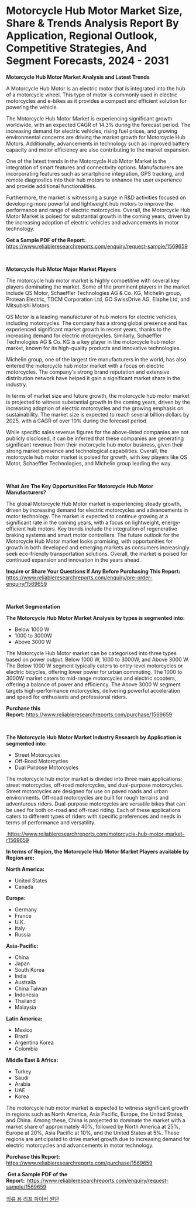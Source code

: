 <p><h1>Motorcycle Hub Motor Market Size, Share & Trends Analysis Report By Application, Regional Outlook, Competitive Strategies, And Segment Forecasts, 2024 - 2031</h1></p><p><strong>Motorcycle Hub Motor Market Analysis and Latest Trends</strong></p>
<p><p>A Motorcycle Hub Motor is an electric motor that is integrated into the hub of a motorcycle wheel. This type of motor is commonly used in electric motorcycles and e-bikes as it provides a compact and efficient solution for powering the vehicle.</p><p>The Motorcycle Hub Motor Market is experiencing significant growth worldwide, with an expected CAGR of 14.3% during the forecast period. The increasing demand for electric vehicles, rising fuel prices, and growing environmental concerns are driving the market growth for Motorcycle Hub Motors. Additionally, advancements in technology such as improved battery capacity and motor efficiency are also contributing to the market expansion.</p><p>One of the latest trends in the Motorcycle Hub Motor Market is the integration of smart features and connectivity options. Manufacturers are incorporating features such as smartphone integration, GPS tracking, and remote diagnostics into their hub motors to enhance the user experience and provide additional functionalities.</p><p>Furthermore, the market is witnessing a surge in R&D activities focused on developing more powerful and lightweight hub motors to improve the performance and range of electric motorcycles. Overall, the Motorcycle Hub Motor Market is poised for substantial growth in the coming years, driven by the increasing adoption of electric vehicles and advancements in motor technology.</p></p>
<p><strong>Get a Sample PDF of the Report:&nbsp;</strong> <a href="https://www.reliableresearchreports.com/enquiry/request-sample/1569659">https://www.reliableresearchreports.com/enquiry/request-sample/1569659</a></p>
<p>&nbsp;</p>
<p><strong>Motorcycle Hub Motor Major Market Players</strong></p>
<p><p>The motorcycle hub motor market is highly competitive with several key players dominating the market. Some of the prominent players in the market include QS Motor, Schaeffler Technologies AG & Co. KG, Michelin group, Protean Electric, TDCM Corporation Ltd, GO SwissDrive AG, Elaphe Ltd, and Mitsubishi Motors.</p><p>QS Motor is a leading manufacturer of hub motors for electric vehicles, including motorcycles. The company has a strong global presence and has experienced significant market growth in recent years, thanks to the increasing demand for electric motorcycles. Similarly, Schaeffler Technologies AG & Co. KG is a key player in the motorcycle hub motor market, known for its high-quality products and innovative technologies.</p><p>Michelin group, one of the largest tire manufacturers in the world, has also entered the motorcycle hub motor market with a focus on electric motorcycles. The company's strong brand reputation and extensive distribution network have helped it gain a significant market share in the industry. </p><p>In terms of market size and future growth, the motorcycle hub motor market is projected to witness substantial growth in the coming years, driven by the increasing adoption of electric motorcycles and the growing emphasis on sustainability. The market size is expected to reach several billion dollars by 2025, with a CAGR of over 10% during the forecast period.</p><p>While specific sales revenue figures for the above-listed companies are not publicly disclosed, it can be inferred that these companies are generating significant revenue from their motorcycle hub motor business, given their strong market presence and technological capabilities. Overall, the motorcycle hub motor market is poised for growth, with key players like QS Motor, Schaeffler Technologies, and Michelin group leading the way.</p></p>
<p>&nbsp;</p>
<p><strong>What Are The Key Opportunities For Motorcycle Hub Motor Manufacturers?</strong></p>
<p><p>The global Motorcycle Hub Motor market is experiencing steady growth, driven by increasing demand for electric motorcycles and advancements in motor technology. The market is expected to continue growing at a significant rate in the coming years, with a focus on lightweight, energy-efficient hub motors. Key trends include the integration of regenerative braking systems and smart motor controllers. The future outlook for the Motorcycle Hub Motor market looks promising, with opportunities for growth in both developed and emerging markets as consumers increasingly seek eco-friendly transportation solutions. Overall, the market is poised for continued expansion and innovation in the years ahead.</p></p>
<p><strong>Inquire or Share Your Questions If Any Before Purchasing This Report:</strong> <a href="https://www.reliableresearchreports.com/enquiry/pre-order-enquiry/1569659">https://www.reliableresearchreports.com/enquiry/pre-order-enquiry/1569659</a></p>
<p>&nbsp;</p>
<p><strong>Market Segmentation</strong></p>
<p><strong>The Motorcycle Hub Motor Market Analysis by types is segmented into:</strong></p>
<p><ul><li>Below 1000 W</li><li>1000 to 3000W</li><li>Above 3000 W</li></ul></p>
<p><p>The Motorcycle Hub Motor market can be categorised into three types based on power output: Below 1000 W, 1000 to 3000W, and Above 3000 W. The Below 1000 W segment typically caters to entry-level motorcycles or electric bicycles, offering lower power for urban commuting. The 1000 to 3000W market caters to mid-range motorcycles and electric scooters, offering a balance of power and efficiency. The Above 3000 W segment targets high-performance motorcycles, delivering powerful acceleration and speed for enthusiasts and professional riders.</p></p>
<p><strong>Purchase this Report:&nbsp;</strong><a href="https://www.reliableresearchreports.com/purchase/1569659">https://www.reliableresearchreports.com/purchase/1569659</a></p>
<p>&nbsp;</p>
<p><strong>The Motorcycle Hub Motor Market Industry Research by Application is segmented into:</strong></p>
<p><ul><li>Street Motorcycles</li><li>Off-Road Motorcycles</li><li>Dual Purpose Motorcycles</li></ul></p>
<p><p>The motorcycle hub motor market is divided into three main applications: street motorcycles, off-road motorcycles, and dual-purpose motorcycles. Street motorcycles are designed for use on paved roads and urban environments. Off-road motorcycles are built for rough terrains and adventurous riders. Dual-purpose motorcycles are versatile bikes that can be used for both on-road and off-road riding. Each of these applications caters to different types of riders with specific preferences and needs in terms of performance and versatility.</p></p>
<p><a href="https://www.reliableresearchreports.com/motorcycle-hub-motor-market-r1569659">&nbsp;https://www.reliableresearchreports.com/motorcycle-hub-motor-market-r1569659</a></p>
<p><strong>In terms of Region, the Motorcycle Hub Motor Market Players available by Region are:</strong></p>
<p>
    <p> <strong> North America: </strong>
        <ul>
            <li>United States</li>
            <li>Canada</li>
        </ul>
        </p> 
    <p> <strong> Europe: </strong>
        <ul>
            <li>Germany</li>
            <li>France</li>
            <li>U.K.</li>
            <li>Italy</li>
            <li>Russia</li>
        </ul>
        </p> 
    <p> <strong> Asia-Pacific: </strong>
        <ul>
            <li>China</li>
            <li>Japan</li>
            <li>South Korea</li>
            <li>India</li>
            <li>Australia</li>
            <li>China Taiwan</li>
            <li>Indonesia</li>
            <li>Thailand</li>
            <li>Malaysia</li>
        </ul>
        </p> 
    <p> <strong> Latin America: </strong>
        <ul>
            <li>Mexico</li>
            <li>Brazil</li>
            <li>Argentina Korea</li>
            <li>Colombia</li>
        </ul>
        </p> 
    <p> <strong> Middle East & Africa: </strong>
        <ul>
            <li>Turkey</li>
            <li>Saudi</li>
            <li>Arabia</li>
            <li>UAE</li>
            <li>Korea</li>
        </ul>
    </p>
    </p>
<p><p>The motorcycle hub motor market is expected to witness significant growth in regions such as North America, Asia Pacific, Europe, the United States, and China. Among these, China is projected to dominate the market with a market share of approximately 40%, followed by North America at 25%, Europe at 20%, Asia Pacific at 10%, and the United States at 5%. These regions are anticipated to drive market growth due to increasing demand for electric motorcycles and advancements in motor technology.</p></p>
<p><strong>Purchase this Report: </strong><a href="https://www.reliableresearchreports.com/purchase/1569659">https://www.reliableresearchreports.com/purchase/1569659</a></p>
<p>&nbsp;<strong>Get a Sample PDF of the Report:&nbsp;&nbsp;</strong><a href="https://www.reliableresearchreports.com/enquiry/request-sample/1569659">https://www.reliableresearchreports.com/enquiry/request-sample/1569659</a></p>
<p><strong></strong></p>
<p><p><a href="https://github.com/msujons1512/Market-Research-Report-List-1/blob/main/1764924103305.md">의류 용 리프 파이버 원단</a></p></p>